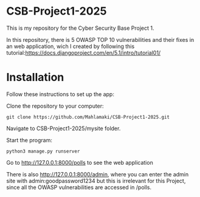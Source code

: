 # CSB-Project1-2025

This is my repository for the Cyber Security Base Project 1. 

In this repository, there is 5 OWASP TOP 10 vulnerabilities and their fixes in an web application, wich I created by following this tutorial:https://docs.djangoproject.com/en/5.1/intro/tutorial01/


# Installation

Follow these instructions to set up the app:

Clone the repository to your computer:
```
git clone https://github.com/Mahlamaki/CSB-Project1-2025.git
```

Navigate to  CSB-Project1-2025/mysite folder.

Start the program:
```
python3 manage.py runserver
```

Go to http://127.0.0.1:8000/polls to see the web application


There is also http://127.0.0.1:8000/admin, where you can enter the admin site with admin:goodpassword1234
but this is irrelevant for this Project, since all the OWASP vulnerabilities are accessed in /polls.

